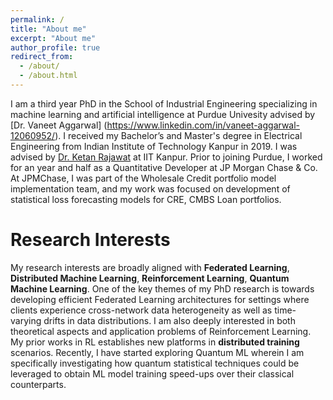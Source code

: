 ```yaml
---
permalink: /
title: "About me"
excerpt: "About me"
author_profile: true
redirect_from: 
  - /about/
  - /about.html
---
```


I am a third year PhD in the School of Industrial Engineering specializing in machine learning and artificial intelligence at Purdue Univesity advised by [Dr. Vaneet Aggarwal] (https://www.linkedin.com/in/vaneet-aggarwal-12060952/). 
I received my Bachelor’s and Master's degree in Electrical Engineering from Indian Institute of Technology Kanpur in 2019. I was advised by [Dr. Ketan Rajawat](https://home.iitk.ac.in/~ketan/) at IIT Kanpur.
Prior to joining Purdue, I worked for an year and half as a Quantitative Developer at JP Morgan Chase & Co. 
At JPMChase, I was part of the Wholesale Credit portfolio model implementation team, and my work was focused on development of statistical loss forecasting models for CRE, CMBS Loan portfolios.


Research Interests
======
My research interests are broadly aligned with **Federated Learning**, **Distributed Machine Learning**, **Reinforcement Learning**, **Quantum Machine Learning**. One of the key themes of my PhD research is towards developing efficient Federated Learning architectures for settings where clients experience cross-network data heterogeneity 
as well as time-varying drifts in data distributions. I am also deeply interested in both theoretical aspects and application problems of Reinforcement Learning. 
My prior works in RL establishes new platforms in **distributed training** scenarios. Recently, I have started exploring Quantum ML wherein I am specifically investigating how
quantum statistical techniques could be leveraged to obtain ML model training speed-ups over their classical counterparts.


